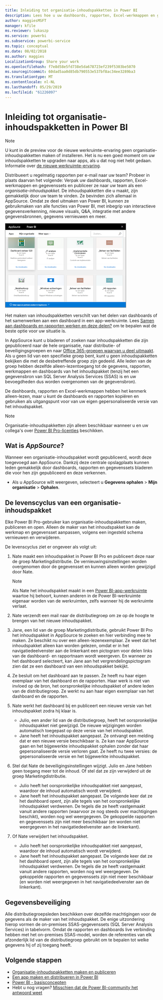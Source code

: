 ```yaml
---
title: Inleiding tot organisatie-inhoudspakketten in Power BI
description: Lees hoe u uw dashboards, rapporten, Excel-werkmappen en gegevenssets kunt verpakken in organisatie-inhoudspakketten die u met uw collega's kunt delen.
author: maggiesMSFT
manager: kfile
ms.reviewer: lukaszp
ms.service: powerbi
ms.subservice: powerbi-service
ms.topic: conceptual
ms.date: 08/02/2018
ms.author: maggies
LocalizationGroup: Share your work
ms.openlocfilehash: f7e8d58e5fd738e5da678723ef239f5303be5070
ms.sourcegitcommit: 60dad5aa0d85db790553e537bf8ac34ee3289ba3
ms.translationtype: MT
ms.contentlocale: nl-NL
ms.lasthandoff: 05/29/2019
ms.locfileid: "61226097"
---
```

# <a name="intro-to-organizational-content-packs-in-power-bi"></a>Inleiding tot organisatie-inhoudspakketten in Power BI
> [!NOTE]
> U kunt in de preview voor de nieuwe werkruimte-ervaring geen organisatie-inhoudspakketten maken of installeren. Het is nu een goed moment om uw inhoudspakketten te upgraden naar apps, als u dat nog niet hebt gedaan. Informatie over [de nieuwe werkruimte-ervaring](service-create-the-new-workspaces.md).
> 

Distribueert u regelmatig rapporten per e-mail naar uw team? Probeer in plaats daarvan het volgende: Verpak uw dashboards, rapporten, Excel-werkmappen en gegevenssets en publiceer ze naar uw team als een *organisatie-inhoudspakket*. De inhoudspakketten die u maakt, zijn gemakkelijk door uw team te vinden. Ze bevinden zich allemaal in AppSource. Omdat ze deel uitmaken van Power BI, kunnen ze gebruikmaken van alle functies van Power BI, met inbegrip van interactieve gegevensverkenning, nieuwe visuals, Q&A, integratie met andere gegevensbronnen, gegevens vernieuwen en meer.

![](media/service-organizational-content-pack-introduction/power-bi-org-content-packs.png)

Het maken van inhoudspakketten verschilt van het delen van dashboards of het samenwerken aan een dashboard in een app-werkruimte. Lees [Samen aan dashboards en rapporten werken en deze delen?](service-how-to-collaborate-distribute-dashboards-reports.md) om te bepalen wat de beste optie voor uw situatie is. 

In AppSource kunt u bladeren of zoeken naar inhoudspakketten die zijn gepubliceerd naar de hele organisatie, naar distributie- of beveiligingsgroepen en naar [Office 365-groepen waarvan u deel uitmaakt](https://support.office.com/article/Create-a-group-in-Office-365-7124dc4c-1de9-40d4-b096-e8add19209e9). Als u geen lid van een specifieke groep bent, kunt u geen inhoudspakketten bekijken die met de desbetreffende groep zijn gedeeld. Alle leden van de groep hebben dezelfde alleen-lezentoegang tot de gegevens, rapporten, werkmappen en dashboards van het inhoudspakket (tenzij het een gegevensbron van SQL Server Analysis Services (SSAS) is en uw bevoegdheden dus worden overgenomen van de gegevensbron).

De dashboards, rapporten en Excel-werkmappen hebben het kenmerk alleen-lezen, maar u kunt de dashboards en rapporten kopiëren en gebruiken als uitgangspunt voor van uw eigen gepersonaliseerde versie van het inhoudspakket.

> [!NOTE]
> Organisatie-inhoudspakketten zijn alleen beschikbaar wanneer u en uw collega's over [Power BI Pro-licenties](service-features-license-type.md) beschikken.
> 
> 

## <a name="what-is-appsource"></a>Wat is *AppSource*?
Wanneer een organisatie-inhoudspakket wordt gepubliceerd, wordt deze toegevoegd aan AppSource.  Dankzij deze centrale opslagplaats kunnen leden gemakkelijk door dashboards, rapporten en gegevenssets bladeren die voor hen zijn gepubliceerd en deze verkennen.  

* Als u AppSource wilt weergeven, selecteert u **Gegevens ophalen** > **Mijn organisatie** > **Ophalen**.

## <a name="the-life-cycle-of-an-organizational-content-pack"></a>De levenscyclus van een organisatie-inhoudspakket
Elke Power BI Pro-gebruiker kan organisatie-inhoudspakketten maken, publiceren en open. Alleen de maker van het inhoudspakket kan de werkmap en gegevensset aanpassen, volgens een ingesteld schema vernieuwen en verwijderen.

De levenscyclus ziet er ongeveer als volgt uit:

1. Nate maakt een inhoudspakket in Power BI Pro en publiceert deze naar de groep Marketingdistributie. De vernieuwingsinstellingen worden overgenomen door de gegevensset en kunnen alleen worden gewijzigd door Nate.
   
   > [!NOTE]
   > Als Nate het inhoudspakket maakt in een [Power BI-app-werkruimte](service-create-distribute-apps.md) waartoe hij behoort, kunnen anderen in de Power BI-werkruimte eigenaar worden van de werkruimten, zelfs wanneer hij de werkruimte verlaat.
   > 
   > 
2. Nate verzendt een mail naar de distributiegroep om ze op de hoogte te brengen van het nieuwe inhoudspakket.
3. Jane, een lid van de groep Marketingdistributie, gebruikt Power BI Pro het inhoudspakket in AppSource te zoeken en hier verbinding mee te maken. Ze beschikt nu over een alleen-lezenexemplaar.  Ze weet dat het inhoudspakket alleen kan worden gelezen, omdat er in het navigatiedeelvenster aan de linkerkant een pictogram voor delen links van de dashboard- en rapportnaam wordt weergeven. En wanneer ze het dashboard selecteert, kan Jane aan het vergrendelingspictogram zien dat ze een dashboard van een inhoudspakket bekijkt. 
4. Ze besluit om het dashboard aan te passen. Ze heeft nu haar eigen exemplaar van het dashboard en de rapporten. Haar werk is niet van invloed op de bron, het oorspronkelijke inhoudspakket of andere leden van de distributiegroep. Ze werkt nu aan haar eigen exemplaar van het dashboard en de rapporten.
5. Nate werkt het dashboard bij en publiceert een nieuwe versie van het inhoudspakket zodra hij klaar is.
   
   * Julio, een ander lid van de distributiegroep, heeft het oorspronkelijke inhoudspakket niet gewijzigd. De nieuwe wijzigingen worden automatisch toegepast op deze versie van het inhoudspakket.  
   * Jane heeft het inhoudspakket aangepast. Ze ontvangt een melding dat er een nieuwe versie beschikbaar is.  Ze kan naar AppSource gaan en het bijgewerkte inhoudspakket ophalen zonder dat haar gepersonaliseerde versie verloren gaat. Ze heeft nu twee versies: de gepersonaliseerde versie en het bijgewerkte inhoudspakket.
6. Stel dat Nate de beveiligingsinstellingen wijzigt. Julio en Jane hebben geen toegang meer tot de inhoud. Of stel dat ze zijn verwijderd uit de groep Marketingdistributie.
   
   * Julio heeft het oorspronkelijke inhoudspakket niet aangepast, waardoor de inhoud automatisch wordt verwijderd. 
   * Jane heeft het inhoudspakket aangepast. De volgende keer dat ze het dashboard opent, zijn alle tegels van het oorspronkelijke inhoudspakket verdwenen. De tegels die ze heeft vastgemaakt vanuit andere rapporten (waarvoor ze nog steeds over machtigingen beschikt), worden nog wel weergegeven. De gekoppelde rapporten en gegevenssets zijn niet meer beschikbaar (en worden niet weergegeven in het navigatiedeelvenster aan de linkerkant).
7. Of Nate verwijdert het inhoudspakket.
   
   * Julio heeft het oorspronkelijke inhoudspakket niet aangepast, waardoor de inhoud automatisch wordt verwijderd. 
   * Jane heeft het inhoudspakket aangepast. De volgende keer dat ze het dashboard opent, zijn alle tegels van het oorspronkelijke inhoudspakket verdwenen. De tegels die ze heeft vastgemaakt vanuit andere rapporten, worden nog wel weergegeven. De gekoppelde rapporten en gegevenssets zijn niet meer beschikbaar (en worden niet weergegeven in het navigatiedeelvenster aan de linkerkant).

## <a name="data-security"></a>Gegevensbeveiliging
Alle distributiegroepsleden beschikken over dezelfde machtigingen voor de gegevens als de maker van het inhoudspakket. De enige uitzondering hierop vormen de on-premises SSAS-gegevenssets (SQL Server Analysis Services) in tabelvorm. Omdat de rapporten en dashboards live verbinding hebben met het on-premises SSAS-model, worden de referenties van elk afzonderlijk lid van de distributiegroep gebruikt om te bepalen tot welke gegevens hij of zij toegang heeft.

## <a name="next-steps"></a>Volgende stappen
* [Organisatie-inhoudspakketten maken en publiceren](service-organizational-content-pack-create-and-publish.md)
* [Een app maken en distribueren in Power BI](service-create-distribute-apps.md) 
* [Power BI - basisconcepten](consumer/end-user-basic-concepts.md)
* Hebt u nog vragen? [Misschien dat de Power BI-community het antwoord weet](http://community.powerbi.com/)

